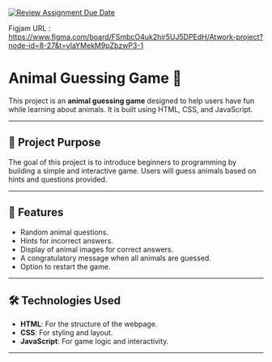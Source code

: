 [![Review Assignment Due Date](https://classroom.github.com/assets/deadline-readme-button-22041afd0340ce965d47ae6ef1cefeee28c7c493a6346c4f15d667ab976d596c.svg)](https://classroom.github.com/a/OtCKnre3)

Figjam URL : https://www.figma.com/board/FSmbcO4uk2hir5UJ5DPEdH/Atwork-project?node-id=8-27&t=yIaYMekM9pZbzwP3-1

# Animal Guessing Game 🐾

This project is an **animal guessing game** designed to help users have fun while learning about animals. It is built using HTML, CSS, and JavaScript.

---

## 🎯 Project Purpose
The goal of this project is to introduce beginners to programming by building a simple and interactive game. Users will guess animals based on hints and questions provided.

---

## 🚀 Features
- Random animal questions.
- Hints for incorrect answers.
- Display of animal images for correct answers.
- A congratulatory message when all animals are guessed.
- Option to restart the game.

---

## 🛠️ Technologies Used
- **HTML**: For the structure of the webpage.
- **CSS**: For styling and layout.
- **JavaScript**: For game logic and interactivity.

---